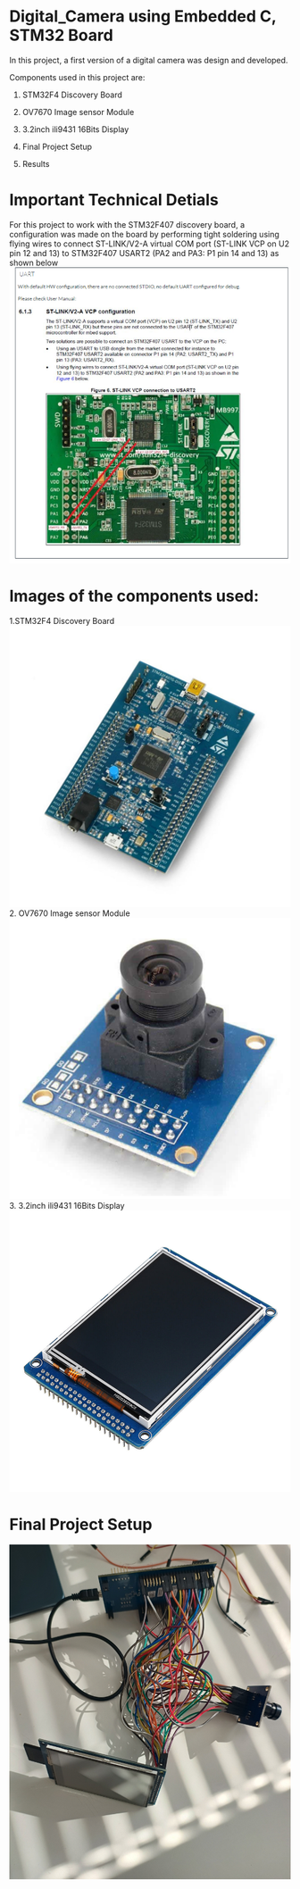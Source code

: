 # Digital_Camera using Embedded C, STM32 Board <br>
In this project, a first version of a digital camera was design and developed. <br>

Components used in this project are:<br>
1. STM32F4 Discovery Board <br>
2. OV7670 Image sensor Module <br>
3. 3.2inch ili9431 16Bits Display <br>

1. Final Project Setup
2. Results

# Important Technical Detials <br>
For this project to work with the STM32F407 discovery board, a configuration was made on the board by performing tight soldering using flying wires to connect ST-LINK/V2-A virtual COM port (ST-LINK VCP on U2 pin 12 and 13) to STM32F407 USART2 (PA2 and PA3: P1 pin 14 and 13) as shown below
![technical](Configure_UART_STM32F4.png)<br>


# Images of the components used: 
1.STM32F4 Discovery Board <br>
![stm32](STM32F407G-DISC1__15714.jpg)<br>
2. OV7670 Image sensor Module <br>
![camera](OV7670_Camera.jpeg)<br>
3. 3.2inch ili9431 16Bits Display <br>
![display](3.2inch_ili9431_16Bits_Display.jpeg)<br>



# Final Project Setup <br>
![setupProject](Camera_Setup.jpg)
